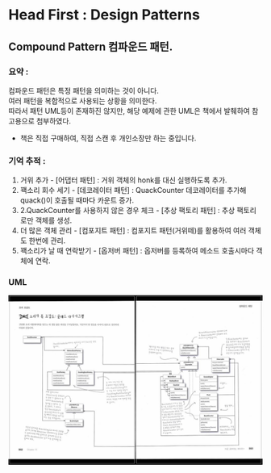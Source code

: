 # Head First : Design Patterns

## Compound Pattern 컴파운드 패턴.

### 요약 :   
컴파운드 패턴은 특정 패턴을 의미하는 것이 아니다.  
여러 패턴을 복합적으로 사용되는 상황을 의미한다.  
따라서 패턴 UML등이 존재하진 않지만, 해당 예제에 관한 UML은 책에서 발췌하여 참고용으로 첨부하였다.  
* 책은 직접 구매하여, 직접 스캔 후 개인소장만 하는 중입니다.  
  
### 기억 추적 :   
1. 거위 추가 - [어댑터 패턴] : 거위 객체의 honk를 대신 실행하도록 추가.  
2. 꽥소리 회수 세기 - [데코레이터 패턴] : QuackCounter 데코레이터를 추가해 quack()이 호출될 때마다 카운트 증가.  
3. 2.QuackCounter를 사용하지 않은 경우 체크 - [추상 팩토리 패턴] : 추상 팩토리로만 객체를 생성.  
4. 더 많은 객체 관리 - [컴포지트 패턴] : 컴포지트 패턴(거위떼)를 활용하여 여러 객체도 한번에 관리.  
5. 꽥소리가 날 때 연락받기 - [옵저버 패턴] : 옵저버를 등록하여 메소드 호출시마다 객체에 연락.  
  
### UML
![Alt uml](./compound_uml.png?s=200 )

